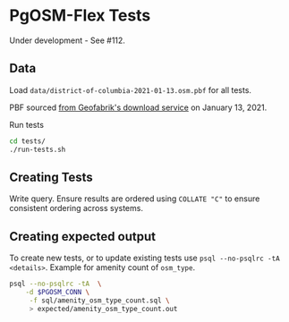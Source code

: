 # PgOSM-Flex Tests


Under development - See #112.

## Data

Load `data/district-of-columbia-2021-01-13.osm.pbf` for all tests.

PBF sourced [from Geofabrik's download service](https://download.geofabrik.de/)
on January 13, 2021.


Run tests

```bash
cd tests/
./run-tests.sh
```


## Creating Tests

Write query. Ensure results are ordered using `COLLATE "C"` to ensure consistent ordering across
systems.


## Creating expected output


To create new tests, or to update existing tests use `psql --no-psqlrc -tA <details>`.
Example for amenity count of `osm_type`.

```bash
psql --no-psqlrc -tA  \
    -d $PGOSM_CONN \
     -f sql/amenity_osm_type_count.sql \
     > expected/amenity_osm_type_count.out
```

